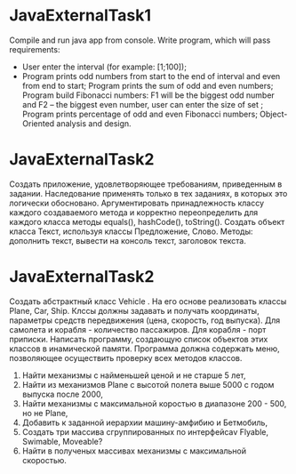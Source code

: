 # JavaExternalTask1

Compile and run java app from console.
Write program, which will pass requirements:
- User enter the interval (for example: [1;100]);
- Program prints odd numbers from start to the end of interval and even from end to start;
Program prints the sum of odd and even numbers;
Program build Fibonacci numbers: F1 will be the biggest odd number and F2 – the biggest even number, user can enter the size of set ;
Program prints percentage of odd and even Fibonacci numbers;
Object-Oriented analysis and design.

# JavaExternalTask2

Создать приложение, удовлетворяющее требованиям, приведенным в задании.
Наследование применять только в тех заданиях, в которых это логически
обосновано. Аргументировать принадлежность классу каждого создаваемого
метода и корректно переопределить для каждого класса методы equals(),
hashCode(), toString().
Создать объект класса Текст, используя классы Предложение, Слово.
Методы: дополнить текст, вывести на консоль текст, заголовок текста. 

# JavaExternalTask2

 Создать абстрактный класс Vehicle . На его основе реализовать классы Plane, Car, Ship.    Клссы должны задавать и получать координаты, параметры средств передвижения (цена, скорость, год выпуска). Для самолета и корабля - количество пассажиров. Для корабля  - порт приписки.
 Написать программу, создающую список объектов этих классов в инамической памяти. Программа должна содержать меню, позволяющее осуществить проверку всех методов классов.
 1. Найти механизмы с найменьшей ценой и не старше 5 лет,
 2. Найти из механизмов Plane с высотой полета выше 5000 с годом выпуска после 2000,
 3. Найти механизмы с максимальной коростью в диапазоне 200 - 500, но не Plane,
 4. Добавить к заданной иерархии машину-амфибию и Бетмобиль,
 5. Создать три массива сгруппированных по интерфейсаv Flyable, Swimable, Moveable?
 6. Найти в полученых массивах механизмы с максимальной скоростью.
